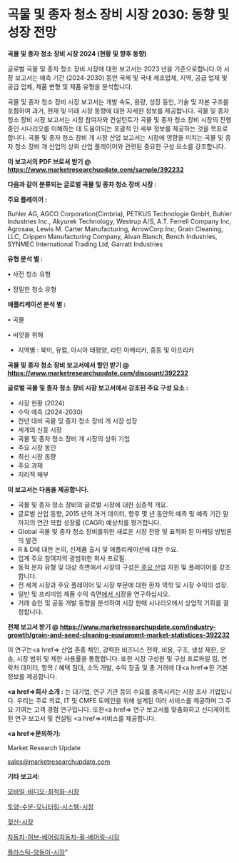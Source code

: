 # 곡물 및 종자 청소 장비 시장 2030: 동향 및 성장 전망

<strong>곡물 및 종자 청소 장비 시장 2024 (현황 및 향후 동향)</strong>

글로벌 곡물 및 종자 청소 장비 시장에 대한 보고서는 2023 년을 기준으로합니다.이 시장 보고서는 예측 기간 (2024-2030) 동안 국제 및 국내 제조업체, 지역, 공급 업체 및 공급 업체, 제품 변형 및 제품 유형을 분석합니다.

곡물 및 종자 청소 장비 시장 보고서는 개발 속도, 용량, 성장 동인, 기술 및 자본 구조를 포함하여 과거, 현재 및 미래 시장 동향에 대한 자세한 정보를 제공합니다. 곡물 및 종자 청소 장비 시장 보고서는 시장 참여자와 컨설턴트가 곡물 및 종자 청소 장비 시장의 진행중인 시나리오를 이해하는 데 도움이되는 포괄적 인 세부 정보를 제공하는 것을 목표로합니다. 곡물 및 종자 청소 장비 개 시장 산업 보고서는 시장에 영향을 미치는 곡물 및 종자 청소 장비 개 산업의 상위 산업 플레이어와 관련된 중요한 구성 요소를 강조합니다.



<strong>이 보고서의 PDF 브로셔 받기 @ <a href=https://www.marketresearchupdate.com/sample/392232>https://www.marketresearchupdate.com/sample/392232</a></strong>



<strong>다음과 같이 분류되는 글로벌 곡물 및 종자 청소 장비 시장 :</strong>



<strong>주요 플레이어 :</strong>

Buhler AG, AGCO Corporation(Cimbria), PETKUS Technologie GmbH, Buhler Industries Inc., Akyurek Technology, Westrup A/S, A.T. Ferrell Company Inc, Agrosaw, Lewis M. Carter Manufacturing, ArrowCorp Inc, Grain Cleaning, LLC, Crippen Manufacturing Company, Alvan Blanch, Bench Industries, SYNMEC International Trading Ltd, Garratt Industries



<strong>유형 분석 별 :</strong>

• 사전 청소 유형

• 정밀한 청소 유형



<strong>애플리케이션 분석 별 :</strong>

• 곡물

• 씨앗을 위해

<ul>
  <li>지역별 : 북미, 유럽, 아시아 태평양, 라틴 아메리카, 중동 및 아프리카</li>
</ul>


<strong>곡물 및 종자 청소 장비 보고서에서 할인 받기 @ <a href=https://www.marketresearchupdate.com/discount/392232>https://www.marketresearchupdate.com/discount/392232</a></strong>



<strong>글로벌 곡물 및 종자 청소 장비 시장 보고서에서 강조된 주요 구성 요소 :</strong>
<ul>
  <li>시장 현황 (2024)</li>
  <li>수익 예측 (2024-2030)</li>
  <li>전년 대비 곡물 및 종자 청소 장비 개 시장 성장</li>
  <li>세계의 신흥 시장</li>
  <li>곡물 및 종자 청소 장비 개 시장의 상위 기업</li>
  <li>주요 시장 동인</li>
  <li>최신 시장 동향</li>
  <li>주요 과제</li>
  <li>지리적 해부</li>
</ul>


<strong>이 보고서는 다음을 제공합니다.</strong>
<ul>
  <li>곡물 및 종자 청소 장비의 글로벌 시장에 대한 심층적 개요.</li>
  <li>글로벌 산업 동향, 2015 년의 과거 데이터, 향후 몇 년 동안의 예측 및 예측 기간 말까지의 연간 복합 성장률 (CAGR) 예상치를 평가합니다.</li>
  <li>Global 곡물 및 종자 청소 장비를위한 새로운 시장 전망 및 표적화 된 마케팅 방법론의 발견</li>
  <li>R &amp; D에 대한 논의, 신제품 출시 및 애플리케이션에 대한 수요.</li>
  <li>업계 주요 참여자의 광범위한 회사 프로필.</li>
  <li>동적 분자 유형 및 대상 측면에서 시장의 구성은<a href=> 주요 산</a>업 자원 및 플레이어를 강조합니다.</li>
  <li>전 세계 시장과 주요 플레이어 및 시장 부문에 대한 환자 역학 및 시장 수익의 성장.</li>
  <li>일반 및 프리미엄 제품 수익 측면<a href=>에서 시</a>장을 연구하십시오.</li>
  <li>거래 승인 및 공동 개발 동향을 분석하여 시장 판매 시나리오에서 상업적 기회를 결정합니다.</li>
</ul>



<strong>전체 보고서 받기 @ <a href=https://www.marketresearchupdate.com/industry-growth/grain-and-seed-cleaning-equipment-market-statistices-392232>https://www.marketresearchupdate.com/industry-growth/grain-and-seed-cleaning-equipment-market-statistices-392232</a></strong>

이 연구는<a href=> 산업 존중</a> 체인, 강력한 비즈니스 전략, 비용, 구조, 생성 제한, 운송, 시장 범위 및 제한 사용률을 통합합니다. 또한 시장 구성원 및 구성 프로파일 링, 연락처 데이터, 항목 / 혜택 침대, 소득 개발, 수익 창출 및 총 거래에 대<a href=>한 기본 </a>정보를 제공합니다.



<strong><a href=>회사 소</a>개 :</strong>
는 대기업, 연구 기관 등의 수요를 충족시키는 시장 조사 기업입니다. 우리는 주로 의료, IT 및 CMFE 도메인을 위해 설계된 여러 서비스를 제공하며 그 주요 기여는 고객 경험 연구입니다. 또한<a href=> 연구 보</a>고서를 맞춤화하고 신디케이트 된 연구 보고서 및 컨설팅 <a href=>서비스</a>를 제공합니다.



<strong><a href=>문의하기:</a></strong>

Market Research Update

sales@marketresearchupdate.com



<strong>기타 보고서:</strong>

<a href=https://www.linkedin.com/pulse/모바일-비디오-최적화-시장-동향-및-성장-전망-survey-spotlight-pro-24-analysis/>모바일-비디오-최적화-시장</a>

<a href=https://www.linkedin.com/pulse/토양-수분-모니터링-시스템-시장-규모-및-성장-2023-consumer-connection-chronicles-24--pkvaf/>토양-수분-모니터링-시스템-시장</a>

<a href=https://www.linkedin.com/pulse/젖산-시장-현재-및-미래-성장-2029-survey-spotlight-pro-24-analysis-vffjf/>젖산-시장</a>

<a href=https://www.linkedin.com/pulse/자동차-허브-베어링자동차-휠-베어링-시장-규모-및-성장-2023-isdailynews-gif7f/>자동차-허브-베어링자동차-휠-베어링-시장</a>

<a href=https://www.linkedin.com/pulse/플라스틱-양동이-시장-세분화-연구-및-목표-고객2029년-trendsetters-talk-360-analysis-aviif/>플라스틱-양동이-시장</a>"
